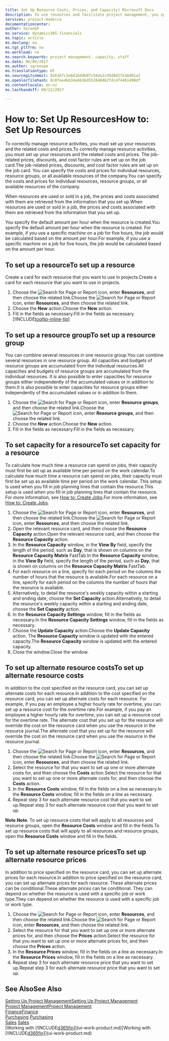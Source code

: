 ```yaml
---
title: Set Up Resource Costs, Prices, and Capacity| Microsoft Docs
description: To use resources and facilitate project management, you specify costs and prices for individual resources or resource groups, and set the resource capacity.
services: project-madeira
documentationcenter: 
author: SorenGP
ms.service: dynamics365-financials
ms.topic: article
ms.devlang: na
ms.tgt_pltfrm: na
ms.workload: na
ms.search.keywords: project management, capacity, staff
ms.date: 06/06/2017
ms.author: sgroespe
ms.translationtype: HT
ms.sourcegitcommit: 81636fc2e661bd9b07c54da1cd5d0d27e30d01a2
ms.openlocfilehash: 0c8fee4bb34a6b16d552840462fdc4f4461498df
ms.contentlocale: en-nz
ms.lasthandoff: 09/22/2017

---
```

# <a name="how-to-set-up-resources"></a><span data-ttu-id="fe9fe-103">How to: Set Up Resources</span><span class="sxs-lookup"><span data-stu-id="fe9fe-103">How to: Set Up Resources</span></span>
<span data-ttu-id="fe9fe-104">To correctly manage resource activities, you must set up your resources and the related costs and prices.</span><span class="sxs-lookup"><span data-stu-id="fe9fe-104">To correctly manage resource activities, you must set up your resources and the related costs and prices.</span></span> <span data-ttu-id="fe9fe-105">The job-related prices, discounts, and cost factor rules are set up on the job card.</span><span class="sxs-lookup"><span data-stu-id="fe9fe-105">The job-related prices, discounts, and cost factor rules are set up on the job card.</span></span> <span data-ttu-id="fe9fe-106">You can specify the costs and prices for individual resources, resource groups, or all available resources of the company.</span><span class="sxs-lookup"><span data-stu-id="fe9fe-106">You can specify the costs and prices for individual resources, resource groups, or all available resources of the company.</span></span>

<span data-ttu-id="fe9fe-107">When resources are used or sold in a job, the prices and costs associated with them are retrieved from the information that you set up.</span><span class="sxs-lookup"><span data-stu-id="fe9fe-107">When resources are used or sold in a job, the prices and costs associated with them are retrieved from the information that you set up.</span></span>

<span data-ttu-id="fe9fe-108">You specify the default amount per hour when the resource is created.</span><span class="sxs-lookup"><span data-stu-id="fe9fe-108">You specify the default amount per hour when the resource is created.</span></span> <span data-ttu-id="fe9fe-109">For example, if you use a specific machine on a job for five hours, the job would be calculated based on the amount per hour.</span><span class="sxs-lookup"><span data-stu-id="fe9fe-109">For example, if you use a specific machine on a job for five hours, the job would be calculated based on the amount per hour.</span></span>

## <a name="to-set-up-a-resource"></a><span data-ttu-id="fe9fe-110">To set up a resource</span><span class="sxs-lookup"><span data-stu-id="fe9fe-110">To set up a resource</span></span>
<span data-ttu-id="fe9fe-111">Create a card for each resource that you want to use in projects.</span><span class="sxs-lookup"><span data-stu-id="fe9fe-111">Create a card for each resource that you want to use in projects.</span></span>

1. <span data-ttu-id="fe9fe-112">Choose the ![Search for Page or Report](media/ui-search/search_small.png "Search for Page or Report icon") icon, enter **Resources**, and then choose the related link.</span><span class="sxs-lookup"><span data-stu-id="fe9fe-112">Choose the ![Search for Page or Report](media/ui-search/search_small.png "Search for Page or Report icon") icon, enter **Resources**, and then choose the related link.</span></span>
2. <span data-ttu-id="fe9fe-113">Choose the **New** action.</span><span class="sxs-lookup"><span data-stu-id="fe9fe-113">Choose the **New** action.</span></span>
3. <span data-ttu-id="fe9fe-114">Fill in the fields as necessary.</span><span class="sxs-lookup"><span data-stu-id="fe9fe-114">Fill in the fields as necessary.</span></span> [!INCLUDE[tooltip-inline-tip](includes/tooltip-inline-tip_md.md)]  

## <a name="to-set-up-a-resource-group"></a><span data-ttu-id="fe9fe-115">To set up a resource group</span><span class="sxs-lookup"><span data-stu-id="fe9fe-115">To set up a resource group</span></span>
<span data-ttu-id="fe9fe-116">You can combine several resources in one resource group.</span><span class="sxs-lookup"><span data-stu-id="fe9fe-116">You can combine several resources in one resource group.</span></span> <span data-ttu-id="fe9fe-117">All capacities and budgets of resource groups are accumulated from the individual resources.</span><span class="sxs-lookup"><span data-stu-id="fe9fe-117">All capacities and budgets of resource groups are accumulated from the individual resources.</span></span> <span data-ttu-id="fe9fe-118">It is also possible to enter capacities for resource groups either independently of the accumulated values or in addition to them.</span><span class="sxs-lookup"><span data-stu-id="fe9fe-118">It is also possible to enter capacities for resource groups either independently of the accumulated values or in addition to them.</span></span>

1. <span data-ttu-id="fe9fe-119">Choose the ![Search for Page or Report](media/ui-search/search_small.png "Search for Page or Report icon") icon, enter **Resource groups**, and then choose the related link.</span><span class="sxs-lookup"><span data-stu-id="fe9fe-119">Choose the ![Search for Page or Report](media/ui-search/search_small.png "Search for Page or Report icon") icon, enter **Resource groups**, and then choose the related link.</span></span>
2. <span data-ttu-id="fe9fe-120">Choose the **New** action.</span><span class="sxs-lookup"><span data-stu-id="fe9fe-120">Choose the **New** action.</span></span>
3. <span data-ttu-id="fe9fe-121">Fill in the fields as necessary.</span><span class="sxs-lookup"><span data-stu-id="fe9fe-121">Fill in the fields as necessary.</span></span>

## <a name="to-set-capacity-for-a-resource"></a><span data-ttu-id="fe9fe-122">To set capacity for a resource</span><span class="sxs-lookup"><span data-stu-id="fe9fe-122">To set capacity for a resource</span></span>
<span data-ttu-id="fe9fe-123">To calculate how much time a resource can spend on jobs, their capacity must first be set up as available time per period on the work calendar.</span><span class="sxs-lookup"><span data-stu-id="fe9fe-123">To calculate how much time a resource can spend on jobs, their capacity must first be set up as available time per period on the work calendar.</span></span> <span data-ttu-id="fe9fe-124">This setup is used when you fill in job planning lines that contain the resource.</span><span class="sxs-lookup"><span data-stu-id="fe9fe-124">This setup is used when you fill in job planning lines that contain the resource.</span></span> <span data-ttu-id="fe9fe-125">For more information, see [How to: Create Jobs](projects-how-create-jobs.md).</span><span class="sxs-lookup"><span data-stu-id="fe9fe-125">For more information, see [How to: Create Jobs](projects-how-create-jobs.md).</span></span>

1. <span data-ttu-id="fe9fe-126">Choose the ![Search for Page or Report](media/ui-search/search_small.png "Search for Page or Report icon") icon, enter **Resources**, and then choose the related link.</span><span class="sxs-lookup"><span data-stu-id="fe9fe-126">Choose the ![Search for Page or Report](media/ui-search/search_small.png "Search for Page or Report icon") icon, enter **Resources**, and then choose the related link.</span></span>
2. <span data-ttu-id="fe9fe-127">Open the relevant resource card, and then choose the **Resource Capacity** action.</span><span class="sxs-lookup"><span data-stu-id="fe9fe-127">Open the relevant resource card, and then choose the **Resource Capacity** action.</span></span>
3. <span data-ttu-id="fe9fe-128">In the **Resource Capacity** window, in the **View By** field, specify the length of the period, such as **Day**, that is shown on columns on the **Resource Capacity Matrix** FastTab.</span><span class="sxs-lookup"><span data-stu-id="fe9fe-128">In the **Resource Capacity** window, in the **View By** field, specify the length of the period, such as **Day**, that is shown on columns on the **Resource Capacity Matrix** FastTab.</span></span>
4. <span data-ttu-id="fe9fe-129">For each resource on a line, specify for each period on the columns the number of hours that the resource is available.</span><span class="sxs-lookup"><span data-stu-id="fe9fe-129">For each resource on a line, specify for each period on the columns the number of hours that the resource is available.</span></span>
5. <span data-ttu-id="fe9fe-130">Alternatively, to detail the resource's weekly capacity within a starting and ending date, choose the **Set Capacity** action.</span><span class="sxs-lookup"><span data-stu-id="fe9fe-130">Alternatively, to detail the resource's weekly capacity within a starting and ending date, choose the **Set Capacity** action.</span></span>
6. <span data-ttu-id="fe9fe-131">In the **Resource Capacity Settings** window, fill in the fields as necessary.</span><span class="sxs-lookup"><span data-stu-id="fe9fe-131">In the **Resource Capacity Settings** window, fill in the fields as necessary.</span></span>
7. <span data-ttu-id="fe9fe-132">Choose the **Update Capacity** action.</span><span class="sxs-lookup"><span data-stu-id="fe9fe-132">Choose the **Update Capacity** action.</span></span> <span data-ttu-id="fe9fe-133">The **Resource Capacity** window is updated with the entered capacity.</span><span class="sxs-lookup"><span data-stu-id="fe9fe-133">The **Resource Capacity** window is updated with the entered capacity.</span></span>
8. <span data-ttu-id="fe9fe-134">Close the window.</span><span class="sxs-lookup"><span data-stu-id="fe9fe-134">Close the window.</span></span>

## <a name="to-set-up-alternate-resource-costs"></a><span data-ttu-id="fe9fe-135">To set up alternate resource costs</span><span class="sxs-lookup"><span data-stu-id="fe9fe-135">To set up alternate resource costs</span></span>
<span data-ttu-id="fe9fe-136">In addition to the cost specified on the resource card, you can set up alternate costs for each resource.</span><span class="sxs-lookup"><span data-stu-id="fe9fe-136">In addition to the cost specified on the resource card, you can set up alternate costs for each resource.</span></span> <span data-ttu-id="fe9fe-137">For example, if you pay an employee a higher hourly rate for overtime, you can set up a resource cost for the overtime rate.</span><span class="sxs-lookup"><span data-stu-id="fe9fe-137">For example, if you pay an employee a higher hourly rate for overtime, you can set up a resource cost for the overtime rate.</span></span> <span data-ttu-id="fe9fe-138">The alternate cost that you set up for the resource will override the cost on the resource card when you use the resource in the resource journal.</span><span class="sxs-lookup"><span data-stu-id="fe9fe-138">The alternate cost that you set up for the resource will override the cost on the resource card when you use the resource in the resource journal.</span></span>

1. <span data-ttu-id="fe9fe-139">Choose the ![Search for Page or Report](media/ui-search/search_small.png "Search for Page or Report icon") icon, enter **Resources**, and then choose the related link.</span><span class="sxs-lookup"><span data-stu-id="fe9fe-139">Choose the ![Search for Page or Report](media/ui-search/search_small.png "Search for Page or Report icon") icon, enter **Resources**, and then choose the related link.</span></span>  
2. <span data-ttu-id="fe9fe-140">Select the resource for that you want to set up one or more alternate costs for, and then choose the **Costs** action.</span><span class="sxs-lookup"><span data-stu-id="fe9fe-140">Select the resource for that you want to set up one or more alternate costs for, and then choose the **Costs** action.</span></span>  
3. <span data-ttu-id="fe9fe-141">In the **Resource Costs** window, fill in the fields on a line as necessary.</span><span class="sxs-lookup"><span data-stu-id="fe9fe-141">In the **Resource Costs** window, fill in the fields on a line as necessary.</span></span>  
4. <span data-ttu-id="fe9fe-142">Repeat step 3 for each alternate resource cost that you want to set up.</span><span class="sxs-lookup"><span data-stu-id="fe9fe-142">Repeat step 3 for each alternate resource cost that you want to set up.</span></span>

<span data-ttu-id="fe9fe-143">**Note**.</span><span class="sxs-lookup"><span data-stu-id="fe9fe-143">**Note**.</span></span> <span data-ttu-id="fe9fe-144">To set up resource costs that will apply to all resources and resource groups, open the **Resource Costs** window and fill in the fields.</span><span class="sxs-lookup"><span data-stu-id="fe9fe-144">To set up resource costs that will apply to all resources and resource groups, open the **Resource Costs** window and fill in the fields.</span></span>

## <a name="to-set-up-alternate-resource-prices"></a><span data-ttu-id="fe9fe-145">To set up alternate resource prices</span><span class="sxs-lookup"><span data-stu-id="fe9fe-145">To set up alternate resource prices</span></span>
<span data-ttu-id="fe9fe-146">In addition to price specified on the resource card, you can set up alternate prices for each resource.</span><span class="sxs-lookup"><span data-stu-id="fe9fe-146">In addition to price specified on the resource card, you can set up alternate prices for each resource.</span></span> <span data-ttu-id="fe9fe-147">These alternate prices can be conditional.</span><span class="sxs-lookup"><span data-stu-id="fe9fe-147">These alternate prices can be conditional.</span></span> <span data-ttu-id="fe9fe-148">They can depend on whether the resource is used with a specific job or work type.</span><span class="sxs-lookup"><span data-stu-id="fe9fe-148">They can depend on whether the resource is used with a specific job or work type.</span></span>

1. <span data-ttu-id="fe9fe-149">Choose the ![Search for Page or Report](media/ui-search/search_small.png "Search for Page or Report icon") icon, enter **Resources**, and then choose the related link.</span><span class="sxs-lookup"><span data-stu-id="fe9fe-149">Choose the ![Search for Page or Report](media/ui-search/search_small.png "Search for Page or Report icon") icon, enter **Resources**, and then choose the related link.</span></span>
2. <span data-ttu-id="fe9fe-150">Select the resource for that you want to set up one or more alternate prices for, and then choose the **Prices** action.</span><span class="sxs-lookup"><span data-stu-id="fe9fe-150">Select the resource for that you want to set up one or more alternate prices for, and then choose the **Prices** action.</span></span>
3. <span data-ttu-id="fe9fe-151">In the **Resource Prices** window, fill in the fields on a line as necessary.</span><span class="sxs-lookup"><span data-stu-id="fe9fe-151">In the **Resource Prices** window, fill in the fields on a line as necessary.</span></span>
4. <span data-ttu-id="fe9fe-152">Repeat step 3 for each alternate resource price that you want to set up.</span><span class="sxs-lookup"><span data-stu-id="fe9fe-152">Repeat step 3 for each alternate resource price that you want to set up.</span></span>

## <a name="see-also"></a><span data-ttu-id="fe9fe-153">See Also</span><span class="sxs-lookup"><span data-stu-id="fe9fe-153">See Also</span></span>
[<span data-ttu-id="fe9fe-154">Setting Up Project Management</span><span class="sxs-lookup"><span data-stu-id="fe9fe-154">Setting Up Project Management</span></span>](projects-setup-projects.md)  
[<span data-ttu-id="fe9fe-155">Project Management</span><span class="sxs-lookup"><span data-stu-id="fe9fe-155">Project Management</span></span>](projects-manage-projects.md)  
[<span data-ttu-id="fe9fe-156">Finance</span><span class="sxs-lookup"><span data-stu-id="fe9fe-156">Finance</span></span>](finance.md)  
<span data-ttu-id="fe9fe-157">[Purchasing](purchasing-manage-purchasing.md)       </span><span class="sxs-lookup"><span data-stu-id="fe9fe-157">[Purchasing](purchasing-manage-purchasing.md)       </span></span>  
<span data-ttu-id="fe9fe-158">[Sales](sales-manage-sales.md)    </span><span class="sxs-lookup"><span data-stu-id="fe9fe-158">[Sales](sales-manage-sales.md)    </span></span>  
<span data-ttu-id="fe9fe-159">[Working with [!INCLUDE[d365fin](includes/d365fin_md.md)]](ui-work-product.md)</span><span class="sxs-lookup"><span data-stu-id="fe9fe-159">[Working with [!INCLUDE[d365fin](includes/d365fin_md.md)]](ui-work-product.md)</span></span>  

